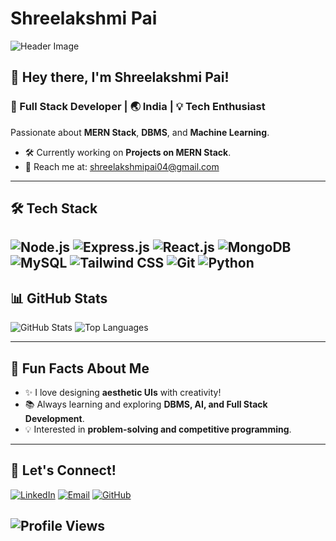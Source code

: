 # Shreelakshmi Pai

![Header Image](https://user-images.githubusercontent.com/109351602/202650321-7f4da361-f98f-4345-8df4-adf352a11322.gif)

## 👋 Hey there, I'm Shreelakshmi Pai!

### 🚀 Full Stack Developer | 🌏 India | 💡 Tech Enthusiast

Passionate about **MERN Stack**, **DBMS**, and **Machine Learning**.

- 🛠️ Currently working on **Projects on MERN Stack**.
- 📧 Reach me at: [shreelakshmipai04@gmail.com](mailto:shreelakshmipai04@gmail.com)

---

## 🛠 Tech Stack

![Node.js](https://img.shields.io/badge/Node.js-6c63ff?style=for-the-badge&logo=nodedotjs&logoColor=white)
![Express.js](https://img.shields.io/badge/Express.js-6c63ff?style=for-the-badge&logoColor=white)
![React.js](https://img.shields.io/badge/React.js-6c63ff?style=for-the-badge&logo=react&logoColor=white)
![MongoDB](https://img.shields.io/badge/MongoDB-6c63ff?style=for-the-badge&logo=mongodb&logoColor=white)
![MySQL](https://img.shields.io/badge/MySQL-6c63ff?style=for-the-badge&logo=mysql&logoColor=white)
![Tailwind CSS](https://img.shields.io/badge/Tailwind_CSS-6c63ff?style=for-the-badge&logo=tailwind-css&logoColor=white)
![Git](https://img.shields.io/badge/Git-6c63ff?style=for-the-badge&logo=git&logoColor=white)
![Python](https://img.shields.io/badge/Python-6c63ff?style=for-the-badge&logo=python&logoColor=white)
---

## 📊 GitHub Stats

![GitHub Stats](https://github-readme-stats.vercel.app/api?username=Shree-Pai&show_icons=true&theme=dark&hide_border=true&title_color=6c63ff&icon_color=6c63ff&text_color=6c63ff&bg_color=0d1117)
![Top Languages](https://github-readme-stats.vercel.app/api/top-langs?username=Shree-Pai&show_icons=true&theme=dark&hide_border=true&title_color=6c63ff&icon_color=6c63ff&text_color=6c63ff&bg_color=0d1117)

---

## 🎨 Fun Facts About Me

- ✨ I love designing **aesthetic UIs** with creativity!
- 📚 Always learning and exploring **DBMS, AI, and Full Stack Development**.
- 💡 Interested in **problem-solving and competitive programming**.

---

## 💌 Let's Connect!

[![LinkedIn](https://img.shields.io/badge/LinkedIn-6c63ff?style=for-the-badge&logo=linkedin&logoColor=white)](https://www.linkedin.com/in/shreelakshmi-pai-a14113256)
[![Email](https://img.shields.io/badge/Email-6c63ff?style=for-the-badge&logo=gmail&logoColor=white)](mailto:shreelakshmipai04@gmail.com)
[![GitHub](https://img.shields.io/badge/GitHub-6c63ff?style=for-the-badge&logo=github&logoColor=white)](https://github.com/Shree-Pai)


![Profile Views](https://komarev.com/ghpvc/?username=Shree-Pai&label=Profile%20Views&color=6c63ff&style=for-the-badge)
---
